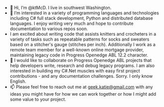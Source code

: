 - 👋 Hi, I’m @ktMcD. I live in southwest Washington. 
- 👀 I’m interested in a variety of programming languages and technologies including C# full stack development, Python and distributed database languages. I enjoy writing very much and hope to contribute documentation to various repos soon.
- I am excited about writing code that assists knitters and crocheters in a variety of tasks such as repeatable patterns for socks and sweaters based on a stitcher's gauge (stitches per inch). Additionally I work as a remote team member for a well-known online mortgage provider, maintaining legacy code in Progress Openedge ABL 12.2 character.
- 💞️ I would like to collaborate on Progress Openedge ABL projects that help developers write, research and debug legacy programs. I am also interested in building my C#.Net muscles with easy first project contributions - and any documentation challenges. Sorry. I only know English.
- 📫 Please feel free to reach out me at geek.katie@gmail.com with any ideas you might have for how we can work together or how I might add some value to your project.

<!---
ktMcD/ktMcD is a ✨ special ✨ repository because its `README.md` (this file) appears on your GitHub profile.
You can click the Preview link to take a look at your changes.
--->

